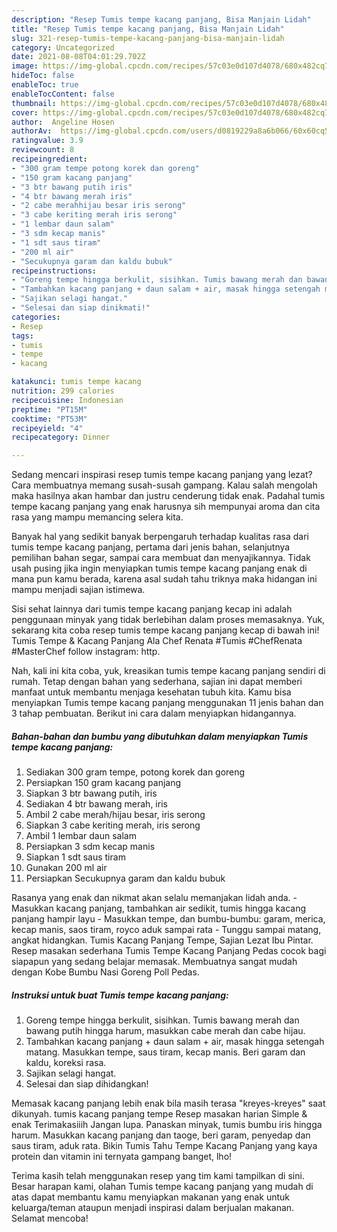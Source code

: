 ```yaml
---
description: "Resep Tumis tempe kacang panjang, Bisa Manjain Lidah"
title: "Resep Tumis tempe kacang panjang, Bisa Manjain Lidah"
slug: 321-resep-tumis-tempe-kacang-panjang-bisa-manjain-lidah
category: Uncategorized
date: 2021-08-08T04:01:29.702Z
image: https://img-global.cpcdn.com/recipes/57c03e0d107d4078/680x482cq70/tumis-tempe-kacang-panjang-foto-resep-utama.jpg
hideToc: false
enableToc: true
enableTocContent: false
thumbnail: https://img-global.cpcdn.com/recipes/57c03e0d107d4078/680x482cq70/tumis-tempe-kacang-panjang-foto-resep-utama.jpg
cover: https://img-global.cpcdn.com/recipes/57c03e0d107d4078/680x482cq70/tumis-tempe-kacang-panjang-foto-resep-utama.jpg
author:  Angeline Hosen
authorAv:  https://img-global.cpcdn.com/users/d0819229a8a6b066/60x60cq50/avatar.jpg
ratingvalue: 3.9
reviewcount: 8
recipeingredient:
- "300 gram tempe potong korek dan goreng"
- "150 gram kacang panjang"
- "3 btr bawang putih iris"
- "4 btr bawang merah iris"
- "2 cabe merahhijau besar iris serong"
- "3 cabe keriting merah iris serong"
- "1 lembar daun salam"
- "3 sdm kecap manis"
- "1 sdt saus tiram"
- "200 ml air"
- "Secukupnya garam dan kaldu bubuk"
recipeinstructions:
- "Goreng tempe hingga berkulit, sisihkan. Tumis bawang merah dan bawang putih hingga harum, masukkan cabe merah dan cabe hijau."
- "Tambahkan kacang panjang + daun salam + air, masak hingga setengah matang. Masukkan tempe, saus tiram, kecap manis. Beri garam dan kaldu, koreksi rasa."
- "Sajikan selagi hangat."
- "Selesai dan siap dinikmati!"
categories:
- Resep
tags:
- tumis
- tempe
- kacang

katakunci: tumis tempe kacang 
nutrition: 299 calories
recipecuisine: Indonesian
preptime: "PT15M"
cooktime: "PT53M"
recipeyield: "4"
recipecategory: Dinner

---
```



Sedang mencari inspirasi resep tumis tempe kacang panjang yang lezat? Cara membuatnya memang susah-susah gampang. Kalau salah mengolah maka hasilnya akan hambar dan justru cenderung tidak enak. Padahal tumis tempe kacang panjang yang enak harusnya sih mempunyai aroma dan cita rasa yang mampu memancing selera kita.


Banyak hal yang sedikit banyak berpengaruh terhadap kualitas rasa dari tumis tempe kacang panjang, pertama dari jenis bahan, selanjutnya pemilihan bahan segar, sampai cara membuat dan menyajikannya. Tidak usah pusing jika ingin menyiapkan tumis tempe kacang panjang enak di mana pun kamu berada, karena asal sudah tahu triknya maka hidangan ini mampu menjadi sajian istimewa.

Sisi sehat lainnya dari tumis tempe kacang panjang kecap ini adalah penggunaan minyak yang tidak berlebihan dalam proses memasaknya. Yuk, sekarang kita coba resep tumis tempe kacang panjang kecap di bawah ini! Tumis Tempe &amp; Kacang Panjang Ala Chef Renata #Tumis #ChefRenata #MasterChef follow instagram: http.


Nah, kali ini kita coba, yuk, kreasikan tumis tempe kacang panjang sendiri di rumah. Tetap dengan bahan yang sederhana, sajian ini dapat memberi manfaat untuk membantu menjaga kesehatan tubuh kita. Kamu bisa menyiapkan Tumis tempe kacang panjang menggunakan 11 jenis bahan dan 3 tahap pembuatan. Berikut ini cara dalam menyiapkan hidangannya.

<!--inarticleads1-->

##### Bahan-bahan dan bumbu yang dibutuhkan dalam menyiapkan Tumis tempe kacang panjang:

1. Sediakan 300 gram tempe, potong korek dan goreng
1. Persiapkan 150 gram kacang panjang
1. Siapkan 3 btr bawang putih, iris
1. Sediakan 4 btr bawang merah, iris
1. Ambil 2 cabe merah/hijau besar, iris serong
1. Siapkan 3 cabe keriting merah, iris serong
1. Ambil 1 lembar daun salam
1. Persiapkan 3 sdm kecap manis
1. Siapkan 1 sdt saus tiram
1. Gunakan 200 ml air
1. Persiapkan Secukupnya garam dan kaldu bubuk


Rasanya yang enak dan nikmat akan selalu memanjakan lidah anda. - Masukkan kacang panjang, tambahkan air sedikit, tumis hingga kacang panjang hampir layu - Masukkan tempe, dan bumbu-bumbu: garam, merica, kecap manis, saos tiram, royco aduk sampai rata - Tunggu sampai matang, angkat hidangkan. Tumis Kacang Panjang Tempe, Sajian Lezat Ibu Pintar. Resep masakan sederhana Tumis Tempe Kacang Panjang Pedas cocok bagi siapapun yang sedang belajar memasak. Membuatnya sangat mudah dengan Kobe Bumbu Nasi Goreng Poll Pedas. 

<!--inarticleads2-->

##### Instruksi untuk buat Tumis tempe kacang panjang:

1. Goreng tempe hingga berkulit, sisihkan. Tumis bawang merah dan bawang putih hingga harum, masukkan cabe merah dan cabe hijau.
1. Tambahkan kacang panjang + daun salam + air, masak hingga setengah matang. Masukkan tempe, saus tiram, kecap manis. Beri garam dan kaldu, koreksi rasa.
1. Sajikan selagi hangat.
1. Selesai dan siap dihidangkan!

Memasak kacang panjang lebih enak bila masih terasa &#34;kreyes-kreyes&#34; saat dikunyah. tumis kacang panjang tempe Resep masakan harian Simple &amp; enak Terimakasiiih Jangan lupa. Panaskan minyak, tumis bumbu iris hingga harum. Masukkan kacang panjang dan taoge, beri garam, penyedap dan saus tiram, aduk rata. Bikin Tumis Tahu Tempe Kacang Panjang yang kaya protein dan vitamin ini ternyata gampang banget, lho! 

Terima kasih telah menggunakan resep yang tim kami tampilkan di sini. Besar harapan kami, olahan Tumis tempe kacang panjang yang mudah di atas dapat membantu kamu menyiapkan makanan yang enak untuk keluarga/teman ataupun menjadi inspirasi dalam berjualan makanan. Selamat mencoba!
